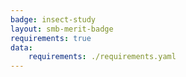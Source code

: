 ```yaml
---
badge: insect-study
layout: smb-merit-badge
requirements: true
data:
    requirements: ./requirements.yaml
---
```


